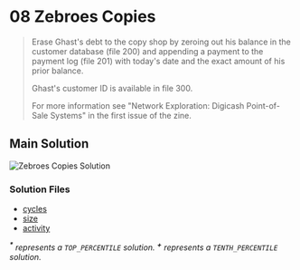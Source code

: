 # 08 Zebroes Copies

> Erase Ghast's debt to the copy shop by zeroing out his balance in the customer database (file 200) and appending a payment to the payment log (file 201) with today's date and the exact amount of his prior balance.
>
> Ghast's customer ID is available in file 300.
>
> For more information see "Network Exploration: Digicash Point-of-Sale Systems" in the first issue of the zine.

## Main Solution

![Zebroes Copies Solution][solution]

[solution]: https://i.imgur.com/aluyFdk.gif "Zebroes Copies Solution"

### Solution Files

-   [cycles](cycles/)
-   [size](size/)
-   [activity](activity/)

_<sup>**\***</sup> represents a `TOP_PERCENTILE` solution._
_<sup>**\+**</sup> represents a `TENTH_PERCENTILE` solution._
